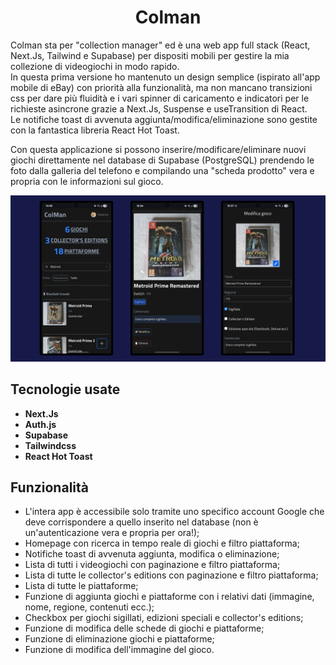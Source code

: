 <div align="center">

  <h1>Colman</h1>

</div>
<p>Colman sta per "collection manager" ed è una web app full stack (React, Next.Js, Tailwind e Supabase) per dispositi mobili per gestire la mia collezione di videogiochi in modo rapido.<br>
In questa prima versione ho mantenuto un design semplice (ispirato all'app mobile di eBay) con priorità alla funzionalità, ma non mancano transizioni css per dare più fluidità e i vari spinner di caricamento e indicatori per le richieste asincrone grazie a Next.Js, Suspense e useTransition di React.<br>
Le notifiche toast di avvenuta aggiunta/modifica/eliminazione sono gestite con la fantastica libreria React Hot Toast.

Con questa applicazione si possono inserire/modificare/eliminare nuovi giochi direttamente nel database di Supabase (PostgreSQL) prendendo le foto dalla galleria del telefono e compilando una "scheda prodotto" vera e propria con le informazioni sul gioco.

</p>

![schermate-Colman](colman-showcase.png)

## Tecnologie usate

- **Next.Js**
- **Auth.js**
- **Supabase**
- **Tailwindcss**
- **React Hot Toast**

## Funzionalità

- L'intera app è accessibile solo tramite uno specifico account Google che deve corrispondere a quello inserito nel database (non è un'autenticazione vera e propria per ora!);
- Homepage con ricerca in tempo reale di giochi e filtro piattaforma;
- Notifiche toast di avvenuta aggiunta, modifica o eliminazione;
- Lista di tutti i videogiochi con paginazione e filtro piattaforma;
- Lista di tutte le collector's editions con paginazione e filtro piattaforma;
- Lista di tutte le piattaforme;
- Funzione di aggiunta giochi e piattaforme con i relativi dati (immagine, nome, regione, contenuti ecc.);
- Checkbox per giochi sigillati, edizioni speciali e collector's editions;
- Funzione di modifica delle schede di giochi e piattaforme;
- Funzione di eliminazione giochi e piattaforme;
- Funzione di modifica dell'immagine del gioco.
